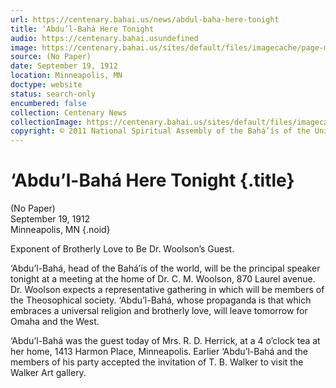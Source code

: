 ```yaml
---
url: https://centenary.bahai.us/news/abdul-baha-here-tonight
title: ‘Abdu’l-Bahá Here Tonight
audio: https://centenary.bahai.usundefined
image: https://centenary.bahai.us/sites/default/files/imagecache/page-main-image/images/press_clippings/19120919%2C%28No%20paper%20given%29%2CAbdul%20Baha%20Here%20Tonight.png
source: (No Paper)
date: September 19, 1912
location: Minneapolis, MN
doctype: website
status: search-only
encumbered: false
collection: Centenary News
collectionImage: https://centenary.bahai.us/sites/default/files/imagecache/theme-image/main_image/abdulbaha-overview-small_0.jpg
copyright: © 2011 National Spiritual Assembly of the Bahá’ís of the United States
---
```



# ‘Abdu’l-Bahá Here Tonight {.title}

(No Paper)  
September 19, 1912  
Minneapolis, MN
{.noid}  



Exponent of Brotherly Love to Be Dr. Woolson’s Guest.

‘Abdu’l-Bahá, head of the Bahá’ís of the world, will be the principal speaker tonight at a meeting at the home of Dr. C. M. Woolson, 870 Laurel avenue. Dr. Woolson expects a representative gathering in which will be members of the Theosophical society. ‘Abdu’l-Bahá, whose propaganda is that which embraces a universal religion and brotherly love, will leave tomorrow for Omaha and the West.

‘Abdu’l-Bahá was the guest today of Mrs. R. D. Herrick, at a 4 o’clock tea at her home, 1413 Harmon Place, Minneapolis. Earlier ‘Abdu’l-Bahá and the members of his party accepted the invitation of T. B. Walker to visit the Walker Art gallery.